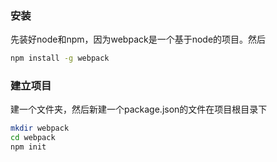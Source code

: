 

### 安装

先装好node和npm，因为webpack是一个基于node的项目。然后

```bash
npm install -g webpack
```


### 建立项目

建一个文件夹，然后新建一个package.json的文件在项目根目录下

```bash
mkdir webpack
cd webpack
npm init
```
